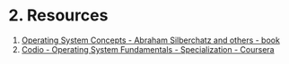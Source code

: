 # 2. Resources

1. [Operating System Concepts - Abraham Silberchatz and others - book](https://www.goodreads.com/book/show/40097751-operating-system-concepts)
2. [Codio - Operating System Fundamentals - Specialization - Coursera](https://www.coursera.org/specializations/codio-introduction-operating-systems)
